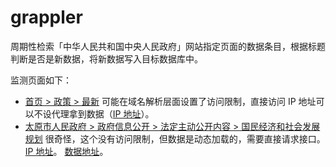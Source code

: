 # grappler

周期性检索「中华人民共和国中央人民政府」网站指定页面的数据条目，根据标题判断是否是新数据，将新数据写入目标数据库中。

监测页面如下：

- [首页 > 政策 > 最新](http://www.gov.cn/zhengce/zuixin.htm)
  可能在域名解析层面设置了访问限制，直接访问 IP 地址可以不设代理拿到数据（[IP 地址](http://182.18.80.137:80/zhengce/zuixin.htm)）。
- [太原市人民政府 > 政府信息公开 > 法定主动公开内容 > 国民经济和社会发展规划](http://www.taiyuan.gov.cn/fzlm/gkmlpt/zdgk/index.shtml?chan=25)
  很奇怪，这个没有访问限制，但数据是动态加载的，需要直接请求接口。
  [IP 地址](http://221.204.12.122:80/fzlm/gkmlpt/zdgk/index.shtml?chan=25)。
  [数据地址](http://taiyuan.gov.cn/intertidwebapp/govChanInfo/getDocuments?Index=1&pageSize=20&siteId=1&ChannelType=1&KeyWord=&KeyWordType=&chanId=25&order=1)。

